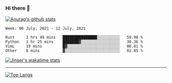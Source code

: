 ### Hi there 👋

[![Anurag's github stats](https://github-readme-stats.vercel.app/api?username=jinserrr&show_icons=true)](https://github.com/anuraghazra/github-readme-stats)


<!--START_SECTION:waka-->
```text
Week: 06 July, 2021 - 12 July, 2021

Rust     2 hrs 49 mins   ███████████████░░░░░░░░░░   59.98 % 
Python   1 hr 25 mins    ███████▓░░░░░░░░░░░░░░░░░   30.36 % 
VimL     19 mins         █▓░░░░░░░░░░░░░░░░░░░░░░░   06.81 % 
Other    8 mins          ▓░░░░░░░░░░░░░░░░░░░░░░░░   02.85 % 
```
<!--END_SECTION:waka-->

[![Jinser's wakatime stats](https://github-readme-stats.vercel.app/api/wakatime?username=jinser)](https://github.com/anuraghazra/github-readme-stats)

***

[![Top Langs](https://github-readme-stats.vercel.app/api/top-langs/?username=jinserrr)](https://github.com/anuraghazra/github-readme-stats)
